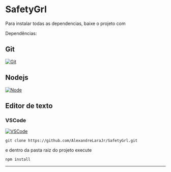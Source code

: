 # SafetyGrl

Para instalar todas as dependencias, baixe o projeto com

Dependências:

## Git

[![Git](https://img.shields.io/badge/Git-F05032?style=for-the-badge&logo=git&logoColor=white&link=https://git-scm.com/downloads)](https://git-scm.com/downloads)

## Nodejs

[![Node](https://img.shields.io/badge/Node-339933?logo=node.js&logoColor=white&style=for-the-badge&link=https://nodejs.dev/)](https://nodejs.dev/)

## Editor de texto

### VSCode

[![VSCode](https://img.shields.io/badge/VSCode-007ACC?logo=visual-studio-code&logoColor=white&style=for-the-badge&link=https://code.visualstudio.com/)](https://code.visualstudio.com/)


```
git clone https://github.com/AlexandreLaraJr/SafetyGrl.git
```

e dentro da pasta raiz do projeto execute

```
npm install
```


---

